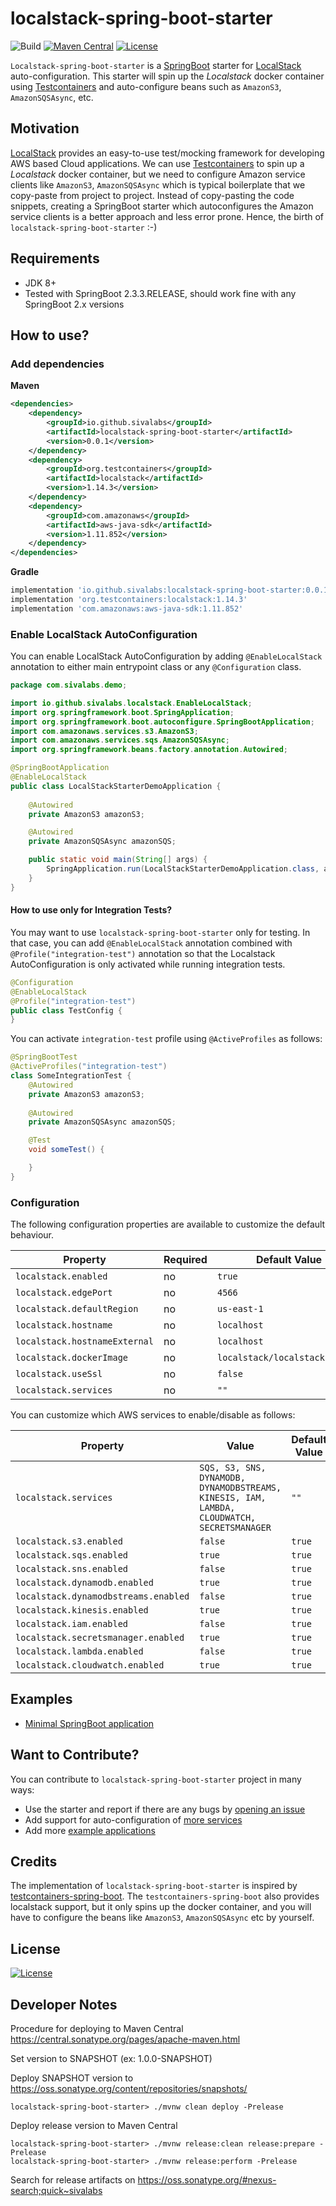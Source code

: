 # localstack-spring-boot-starter 

![Build](https://github.com/sivalabs/localstack-spring-boot-starter/workflows/Build/badge.svg)
[![Maven Central](https://img.shields.io/maven-central/v/io.github.sivalabs/localstack-spring-boot-starter)](http://search.maven.org/#search%7Cga%7C1%7Cg%3A%22io.github.sivalabs%22)
[![License](https://img.shields.io/badge/License-MIT-blue.svg)](https://raw.githubusercontent.com/sivalabs/localstack-spring-boot-starter/master/LICENSE)

`Localstack-spring-boot-starter` is a [SpringBoot](https://spring.io/projects/spring-boot) starter for [LocalStack](https://github.com/localstack/localstack) auto-configuration.
This starter will spin up the *Localstack* docker container using [Testcontainers](https://www.testcontainers.org/) 
and auto-configure beans such as `AmazonS3`, `AmazonSQSAsync`, etc.

## Motivation
[LocalStack](https://github.com/localstack/localstack) provides an easy-to-use test/mocking framework for developing AWS based Cloud applications.
We can use [Testcontainers](https://www.testcontainers.org/modules/localstack/) to spin up a *Localstack* docker container, 
but we need to configure Amazon service clients like `AmazonS3`, `AmazonSQSAsync` which is typical boilerplate that we copy-paste from project to project.
Instead of copy-pasting the code snippets, creating a SpringBoot starter which autoconfigures the Amazon service clients is a better approach and less error prone.
Hence, the birth of `localstack-spring-boot-starter` :-)

## Requirements
* JDK 8+
* Tested with SpringBoot 2.3.3.RELEASE, should work fine with any SpringBoot 2.x versions

## How to use?

### Add dependencies

**Maven** 

```xml
<dependencies>
    <dependency>
        <groupId>io.github.sivalabs</groupId>
        <artifactId>localstack-spring-boot-starter</artifactId>
        <version>0.0.1</version>
    </dependency>
    <dependency>
        <groupId>org.testcontainers</groupId>
        <artifactId>localstack</artifactId>
        <version>1.14.3</version>
    </dependency>
    <dependency>
        <groupId>com.amazonaws</groupId>
        <artifactId>aws-java-sdk</artifactId>
        <version>1.11.852</version>
    </dependency>
</dependencies>
```

**Gradle**

```groovy
implementation 'io.github.sivalabs:localstack-spring-boot-starter:0.0.1'
implementation 'org.testcontainers:localstack:1.14.3'
implementation 'com.amazonaws:aws-java-sdk:1.11.852'
```

### Enable LocalStack AutoConfiguration
You can enable LocalStack AutoConfiguration by adding `@EnableLocalStack` annotation to either main entrypoint class or 
any `@Configuration` class.

```java
package com.sivalabs.demo;

import io.github.sivalabs.localstack.EnableLocalStack;
import org.springframework.boot.SpringApplication;
import org.springframework.boot.autoconfigure.SpringBootApplication;
import com.amazonaws.services.s3.AmazonS3;
import com.amazonaws.services.sqs.AmazonSQSAsync;
import org.springframework.beans.factory.annotation.Autowired;

@SpringBootApplication
@EnableLocalStack
public class LocalStackStarterDemoApplication {
    
    @Autowired
    private AmazonS3 amazonS3;

    @Autowired
    private AmazonSQSAsync amazonSQS;

    public static void main(String[] args) {
        SpringApplication.run(LocalStackStarterDemoApplication.class, args);
    }
}
```

#### How to use only for Integration Tests?
You may want to use `localstack-spring-boot-starter` only for testing. 
In that case, you can add `@EnableLocalStack` annotation combined with `@Profile("integration-test")` annotation 
so that the Localstack AutoConfiguration is only activated while running integration tests.

```java
@Configuration
@EnableLocalStack
@Profile("integration-test")
public class TestConfig {
}
```

You can activate `integration-test` profile using `@ActiveProfiles` as follows:

```java
@SpringBootTest
@ActiveProfiles("integration-test")
class SomeIntegrationTest {
    @Autowired
    private AmazonS3 amazonS3;
    
    @Autowired
    private AmazonSQSAsync amazonSQS;

    @Test
    void someTest() {

    }
} 
```

### Configuration

The following configuration properties are available to customize the default behaviour.

| Property | Required | Default Value |
| -------- | -------- | ------------- |
| `localstack.enabled`          | no | `true`       |
| `localstack.edgePort`         | no | `4566`       |
| `localstack.defaultRegion`    | no | `us-east-1`  |
| `localstack.hostname`         | no | `localhost`  |
| `localstack.hostnameExternal` | no | `localhost`  |
| `localstack.dockerImage`      | no | `localstack/localstack:0.11.2` |
| `localstack.useSsl`           | no | `false`      |
| `localstack.services`         | no | `""`         |

You can customize which AWS services to enable/disable as follows:

| Property  | Value | Default Value |
| --------- | ----- | ------------- |
| `localstack.services` | `SQS, S3, SNS, DYNAMODB, DYNAMODBSTREAMS, KINESIS, IAM, LAMBDA, CLOUDWATCH, SECRETSMANAGER` | `""`|
| `localstack.s3.enabled`               | `false`   | `true`|
| `localstack.sqs.enabled`              | `true`    | `true`|
| `localstack.sns.enabled`              | `false`   | `true`|
| `localstack.dynamodb.enabled`         | `true`    | `true`|
| `localstack.dynamodbstreams.enabled`  | `false`   | `true`|
| `localstack.kinesis.enabled`          | `true`    | `true`|
| `localstack.iam.enabled`              | `false`   | `true`|
| `localstack.secretsmanager.enabled`   | `true`    | `true`|
| `localstack.lambda.enabled`           | `false`   | `true`|
| `localstack.cloudwatch.enabled`       | `true`    | `true`|

## Examples
* [Minimal SpringBoot application](https://github.com/sivalabs/localstack-spring-boot-starter/tree/master/examples/localstack-spring-boot-sample)

## Want to Contribute?

You can contribute to `localstack-spring-boot-starter` project in many ways:
* Use the starter and report if there are any bugs by [opening an issue](https://github.com/sivalabs/localstack-spring-boot-starter/issues/new)
* Add support for auto-configuration of [more services](https://github.com/localstack/localstack#overview)
* Add more [example applications](https://github.com/sivalabs/localstack-spring-boot-starter/tree/v0.0.2/examples)

## Credits
The implementation of `localstack-spring-boot-starter` is inspired by [testcontainers-spring-boot](https://github.com/testcontainers/testcontainers-spring-boot).
The `testcontainers-spring-boot` also provides localstack support, but it only spins up the docker container, and 
you will have to configure the beans like `AmazonS3`, `AmazonSQSAsync` etc by yourself.

## License
[![License](https://img.shields.io/badge/License-MIT-blue.svg)](https://raw.githubusercontent.com/sivalabs/localstack-spring-boot-starter/master/LICENSE)

## Developer Notes

Procedure for deploying to Maven Central https://central.sonatype.org/pages/apache-maven.html

Set version to SNAPSHOT (ex: 1.0.0-SNAPSHOT)

Deploy SNAPSHOT version to https://oss.sonatype.org/content/repositories/snapshots/

```shell script
localstack-spring-boot-starter> ./mvnw clean deploy -Prelease
```

Deploy release version to Maven Central

```shell script
localstack-spring-boot-starter> ./mvnw release:clean release:prepare -Prelease
localstack-spring-boot-starter> ./mvnw release:perform -Prelease
```

Search for release artifacts on https://oss.sonatype.org/#nexus-search;quick~sivalabs
